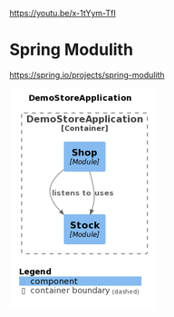 https://youtu.be/x-1tYym-TfI

# Spring Modulith
https://spring.io/projects/spring-modulith

![Spring Modulith](spring-modulith-one-service.png)

